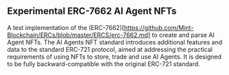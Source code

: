 ## Experimental ERC-7662 AI Agent NFTs

A test implementation of the (ERC-7662)[https://github.com/Mint-Blockchain/ERCs/blob/master/ERCS/erc-7662.md] to create and parse AI Agent NFTs.
The AI Agents NFT standard introduces additional features and data to the standard ERC-721 protocol, aimed at addressing the practical requirements of using NFTs to store, trade and use AI Agents. It is designed to be fully backward-compatible with the original ERC-721 standard. 